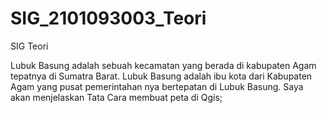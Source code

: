 # SIG_2101093003_Teori
SIG Teori


Lubuk Basung adalah sebuah kecamatan yang berada di kabupaten Agam tepatnya di Sumatra Barat. Lubuk Basung adalah ibu kota dari Kabupaten Agam yang pusat pemerintahan nya bertepatan di Lubuk Basung. Saya akan menjelaskan Tata Cara membuat peta di Qgis;
